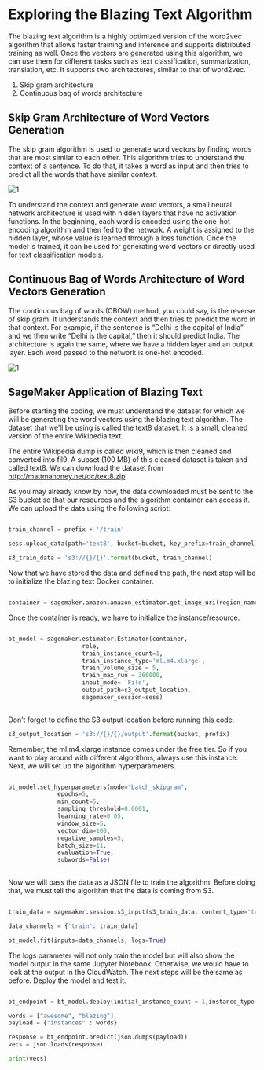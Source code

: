 
# Exploring the Blazing Text Algorithm

The blazing text algorithm is a highly optimized version of the word2vec algorithm that allows faster training and inference and supports distributed training as well. Once the vectors are generated using this algorithm, we can use them for different tasks such as text classification, summarization, translation, etc. It supports two architectures, similar to that of word2vec.

1. Skip gram architecture
2. Continuous bag of words architecture

## Skip Gram Architecture of Word Vectors Generation

The skip gram algorithm is used to generate word vectors by finding words that are most similar to each other. This algorithm tries to understand the context of a sentence. To do that, it takes a word as input and then tries to predict all the words that have similar context.


![1](https://user-images.githubusercontent.com/23625821/121797858-37fa3c00-cc23-11eb-8e81-0ddefbbb2bc4.png)


To understand the context and generate word vectors, a small neural network architecture is used with hidden layers that have no activation functions. In the
beginning, each word is encoded using the one-hot encoding algorithm and then fed to the network. A weight is assigned to the hidden layer, whose value is learned through a loss function. Once the model is trained, it can be used for generating word vectors or directly used for text classification models.



## Continuous Bag of Words Architecture of Word Vectors Generation

The continuous bag of words (CBOW) method, you could say, is the reverse of skip gram. It understands the context and then tries to predict the word in that context. For example, if the sentence is “Delhi is the capital of India” and we then write “Delhi is the capital,” then it should predict India. The architecture is again the same, where we have a hidden layer and an output layer. Each word passed to the network is one-hot encoded.


![1](https://user-images.githubusercontent.com/23625821/121797933-96271f00-cc23-11eb-8c43-1c4b0e9dd09a.png)


## SageMaker Application of Blazing Text

Before starting the coding, we must understand the dataset for which we will be generating the word vectors using the blazing text algorithm. The dataset that we’ll be using is called the text8 dataset. It is a small, cleaned version of the entire Wikipedia text.


The entire Wikipedia dump is called wiki9, which is then cleaned and converted into fil9. A subset (100 MB) of this cleaned dataset is taken and called text8. We can download the dataset from http://mattmahoney.net/dc/text8.zip 

As you may already know by now, the data downloaded must be sent to the S3 bucket so that our resources and the algorithm container can access it. We can upload
the data using the following script:

```py 

train_channel = prefix + '/train'

sess.upload_data(path='text8', bucket=bucket, key_prefix=train_channel)

s3_train_data = 's3://{}/{}'.format(bucket, train_channel)

```

Now that we have stored the data and defined the path, the next step will be to initialize the blazing text Docker container.

```py

container = sagemaker.amazon.amazon_estimator.get_image_uri(region_name, "blazingtext", "latest")

```

Once the container is ready, we have to initialize the instance/resource.
```py

bt_model = sagemaker.estimator.Estimator(container,
                     role,
                     train_instance_count=1,
                     train_instance_type='ml.m4.xlarge',
                     train_volume_size = 5,
                     train_max_run = 360000,
                     input_mode= 'File',
                     output_path=s3_output_location,
                     sagemaker_session=sess)
                     
```

Don’t forget to define the S3 output location before running this code.

```py
s3_output_location = 's3://{}/{}/output'.format(bucket, prefix)
```

Remember, the ml.m4.xlarge instance comes under the free tier. So if you want to play around with different algorithms, always use this instance. Next, we will
set up the algorithm hyperparameters.

```py

bt_model.set_hyperparameters(mode="batch_skipgram",
              epochs=5,
              min_count=5,
              sampling_threshold=0.0001,
              learning_rate=0.05,
              window_size=5,
              vector_dim=100,
              negative_samples=5,
              batch_size=11,
              evaluation=True,
              subwords=False)
              

```

Now we will pass the data as a JSON file to train the algorithm. Before doing that, we must tell the algorithm that the data is coming from S3.

 ```py
 
train_data = sagemaker.session.s3_input(s3_train_data, content_type='text/plain', s3_data_type='S3Prefix')

data_channels = {'train': train_data}

bt_model.fit(inputs=data_channels, logs=True)
 
 ```
The logs parameter will not only train the model but will also show the model output in the same Jupyter Notebook. Otherwise, we would have to look at the output in the CloudWatch. The next steps will be the same as before. Deploy the model and test it.


```py

bt_endpoint = bt_model.deploy(initial_instance_count = 1,instance_type ='ml.m4.xlarge')

words = ["awesome", "blazing"]
payload = {"instances" : words}

response = bt_endpoint.predict(json.dumps(payload))
vecs = json.loads(response)

print(vecs)


```

